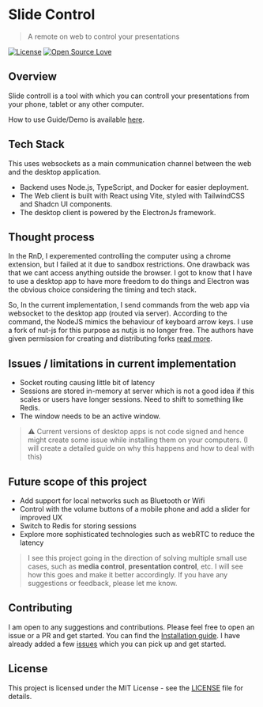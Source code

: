 # Slide Control

> A remote on web to control your presentations

[![License](https://img.shields.io/badge/License-MIT-blue.svg)](LICENSE) [![Open Source Love](https://badges.frapsoft.com/os/v2/open-source.svg?v=103)](https://github.com/Prathamesh-Dukare)

## Overview

Slide controll is a tool with which you can controll your presentations from your phone, tablet or any other computer.

How to use Guide/Demo is available [here](https://peerlist.io/prathamesh/articles/peerlist-hackathon-project-demo).

## Tech Stack

This uses websockets as a main communication channel between the web and the desktop application.

- Backend uses Node.js, TypeScript, and Docker for easier deployment.
- The Web client is built with React using Vite, styled with TailwindCSS and Shadcn UI components.
- The desktop client is powered by the ElectronJs framework.

## Thought process

In the RnD, I experemented controlling the computer using a chrome extension, but I failed at it due to sandbox restrictions. One drawback was that we cant access anything outside the browser. I got to know that I have to use a desktop app to have more freedom to do things and Electron was the obvious choice considering the timing and tech stack.

So, In the current implementation, I send commands from the web app via websocket to the desktop app (routed via server). According to the command, the NodeJS mimics the behaviour of keyboard arrow keys. I use a fork of nut-js for this purpose as nutjs is no longer free. The authors have given permission for creating and distributing forks [read more](https://nutjs.dev/blog/i-give-up).

## Issues / limitations in current implementation

- Socket routing causing little bit of latency
- Sessions are stored in-memory at server which is not a good idea if this scales or users have longer sessions. Need to shift to something like Redis.
- The window needs to be an active window.

> ⚠️ Current versions of desktop apps is not code signed and hence might create some issue while installing them on your computers. (I will create a detailed guide on why this happens and how to deal with this)

## Future scope of this project

- Add support for local networks such as Bluetooth or Wifi
- Control with the volume buttons of a mobile phone and add a slider for improved UX
- Switch to Redis for storing sessions
- Explore more sophisticated technologies such as webRTC to reduce the latency

> I see this project going in the direction of solving multiple small use cases, such as **media control**, **presentation control**, etc. I will see how this goes and make it better accordingly. If you have any suggestions or feedback, please let me know.

## Contributing

I am open to any suggestions and contributions. Please feel free to open an issue or a PR and get started. You can find the [Installation guide](./INSTALLATION.md). I have already added a few [issues](https://github.com/prathamesh-dukare/slides-controll/issues) which you can pick up and get started.

## License

This project is licensed under the MIT License - see the [LICENSE](LICENSE) file for details.
